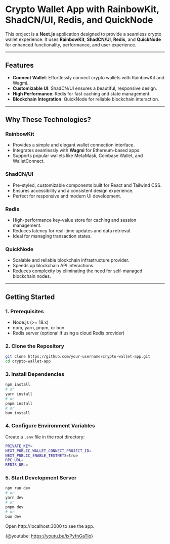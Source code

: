 # Crypto Wallet App with RainbowKit, ShadCN/UI, Redis, and QuickNode

This project is a **Next.js** application designed to provide a seamless crypto wallet experience. It uses **RainbowKit**, **ShadCN/UI**, **Redis**, and **QuickNode** for enhanced functionality, performance, and user experience.

---

## **Features**

- **Connect Wallet**: Effortlessly connect crypto wallets with RainbowKit and Wagmi.
- **Customizable UI**: ShadCN/UI ensures a beautiful, responsive design.
- **High Performance**: Redis for fast caching and state management.
- **Blockchain Integration**: QuickNode for reliable blockchain interaction.

---

## **Why These Technologies?**

### **RainbowKit**

- Provides a simple and elegant wallet connection interface.
- Integrates seamlessly with **Wagmi** for Ethereum-based apps.
- Supports popular wallets like MetaMask, Coinbase Wallet, and WalletConnect.

### **ShadCN/UI**

- Pre-styled, customizable components built for React and Tailwind CSS.
- Ensures accessibility and a consistent design experience.
- Perfect for responsive and modern UI development.

### **Redis**

- High-performance key-value store for caching and session management.
- Reduces latency for real-time updates and data retrieval.
- Ideal for managing transaction states.

### **QuickNode**

- Scalable and reliable blockchain infrastructure provider.
- Speeds up blockchain API interactions.
- Reduces complexity by eliminating the need for self-managed blockchain nodes.

---

## **Getting Started**

### **1. Prerequisites**

- Node.js (>= 18.x)
- npm, yarn, pnpm, or bun
- Redis server (optional if using a cloud Redis provider)

### **2. Clone the Repository**

```bash
git clone https://github.com/your-username/crypto-wallet-app.git
cd crypto-wallet-app
```

### **3. Install Dependencies**

```bash
npm install
# or
yarn install
# or
pnpm install
# or
bun install
```

### **4. Configure Environment Variables**

Create a `.env` file in the root directory:

```bash
PRIVATE_KEY=
NEXT_PUBLIC_WALLET_CONNECT_PROJECT_ID=
NEXT_PUBLIC_ENABLE_TESTNETS=true
RPC_URL=
REDIS_URL=
```

### **5. Start Development Server**

```bash
npm run dev
# or
yarn dev
# or
pnpm dev
# or
bun dev
```

Open http://localhost:3000 to see the app.


{@youtube: https://youtu.be/ixPyfnGaTlo}


